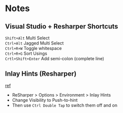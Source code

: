 # Notes

## Visual Studio + Resharper Shortcuts

`Shift+Alt` Multi Select  
`Ctrl+Alt` Jagged Multi Select  
`Ctrl+R+W` Toggle whitespace  
`Ctrl+R+G` Sort Usings  
`Crtl+Shift+Enter` Add semi-colon (complete line)

## Inlay Hints (Resharper)
[ref](https://www.jetbrains.com/help/resharper/Inline_Parameter_Name_Hints.html)

* ReSharper > Options > Environment > Inlay Hints
* Change Visibility to Push-to-hint
* Then use `Ctrl Double Tap` to switch them off and on
